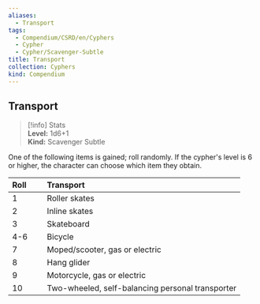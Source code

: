 ```yaml
---
aliases:
  - Transport
tags:
  - Compendium/CSRD/en/Cyphers
  - Cypher
  - Cypher/Scavenger-Subtle
title: Transport
collection: Cyphers
kind: Compendium
---
```

## Transport  
>[!info] Stats  
> **Level:** 1d6+1  
> **Kind:** Scavenger Subtle
  
One of the following items is gained; roll randomly. If the cypher's level is 6 or higher, the character can choose which item they obtain.  

|  Roll &nbsp; &nbsp; &nbsp; | Transport  |  
| ------------- | :----------- |  
| 1 | Roller skates |  
| 2 | Inline skates |  
| 3 | Skateboard |  
| 4-6 | Bicycle |  
| 7 | Moped/scooter, gas or electric |  
| 8 | Hang glider |  
| 9 | Motorcycle, gas or electric |  
| 10 | Two-wheeled, self-balancing personal transporter |